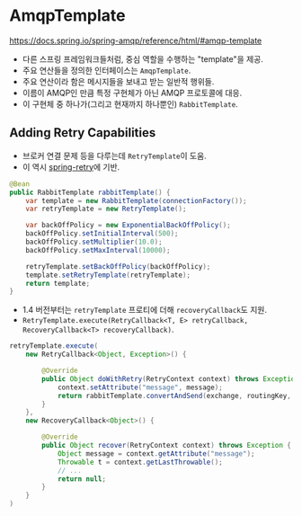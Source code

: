 
# AmqpTemplate

https://docs.spring.io/spring-amqp/reference/html/#amqp-template

- 다른 스프링 프레임워크들처럼, 중심 역할을 수행하는 "template"을 제공.
- 주요 연산들을 정의한 인터페이스는 `AmqpTemplate`.
- 주요 연산이라 함은 메시지들을 보내고 받는 일반적 행위들.
- 이름이 AMQP인 만큼 특정 구현체가 아닌 AMQP 프로토콜에 대응.
- 이 구현체 중 하나가(그리고 현재까지 하나뿐인) `RabbitTemplate`.

## Adding Retry Capabilities

- 브로커 연결 문제 등을 다루는데 `RetryTemplate`이 도움.
- 이 역시 [spring-retry](https://github.com/spring-projects/spring-retry)에 기반.

```java
@Bean
public RabbitTemplate rabbitTemplate() {
    var template = new RabbitTemplate(connectionFactory());
    var retryTemplate = new RetryTemplate();

    var backOffPolicy = new ExponentialBackOffPolicy();
    backOffPolicy.setInitialInterval(500);
    backOffPolicy.setMultiplier(10.0);
    backOffPolicy.setMaxInterval(10000);

    retryTemplate.setBackOffPolicy(backOffPolicy);
    template.setRetryTemplate(retryTemplate);
    return template;
}
```

- 1.4 버전부터는 `retryTemplate` 프로티에 더해 `recoveryCallback`도 지원.
- `RetryTemplate.execute(RetryCallback<T, E> retryCallback, RecoveryCallback<T> recoveryCallback)`.

```java
retryTemplate.execute(
    new RetryCallback<Object, Exception>() {

        @Override
        public Object doWithRetry(RetryContext context) throws Exception {
            context.setAttribute("message", message);
            return rabbitTemplate.convertAndSend(exchange, routingKey, message);
        }
    },
    new RecoveryCallback<Object>() {

        @Override
        public Object recover(RetryContext context) throws Exception {
            Object message = context.getAttribute("message");
            Throwable t = context.getLastThrowable();
            // ...
            return null;
        }
    }
)
```
